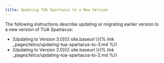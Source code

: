 ```yaml
---
title: Updating TUA Spartacus to a New Version
---
```


The following instructions describe updating or migrating earlier version to a new version of TUA Spartacus:

- [Updating to Version 3.0]({{ site.baseurl }}{% link _pages/telco/updating-tua-spartacus-to-3.md %})
- [Updating to Version 2.0]({{ site.baseurl }}{% link _pages/telco/updating-tua-spartacus-to-2.md %})